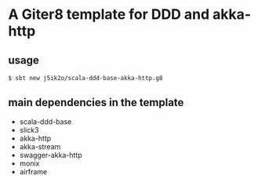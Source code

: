 # A Giter8 template for DDD and akka-http

## usage

```sh
$ sbt new j5ik2o/scala-ddd-base-akka-http.g8
```

## main dependencies in the template

- scala-ddd-base
- slick3
- akka-http
- akka-stream
- swagger-akka-http
- monix
- airframe

